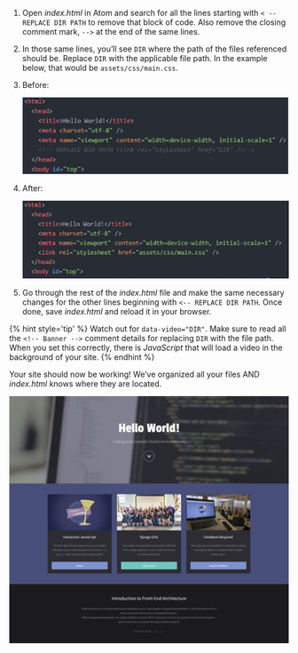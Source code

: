 1.  Open _index.html_ in Atom and search for all the lines starting with `< -- REPLACE DIR PATH`  to remove that block of code. Also remove the closing comment mark, `-->` at the end of the same lines.

1.  In those same lines, you’ll see `DIR` where the path of the files referenced should be. Replace `DIR` with the applicable file path. In the example below, that would be `assets/css/main.css`.

  1. Before:

     ![](images/code-before.png)

  1. After:

     ![](images/code-after.png)

1.  Go through the rest of the _index.html_ file and make the same necessary changes for the other lines beginning with  `<-- REPLACE DIR PATH`. Once done, save _index.html_ and reload it in your browser.

  {% hint style='tip' %}
Watch out for `data-video="DIR"`. Make sure to read all the `<!-- Banner -->` comment details for replacing `DIR` with the file path. When you set this correctly, there is _JavaScript_ that will load a video in the background of your site.
  {% endhint %}

Your site should now be working! We’ve organized all your files AND _index.html_ knows where they are located.

![](images/finished.png)
